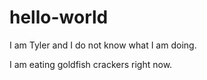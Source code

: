 # hello-world
 
 I am Tyler and I do not know what I am doing.
 
 I am eating goldfish crackers right now.
